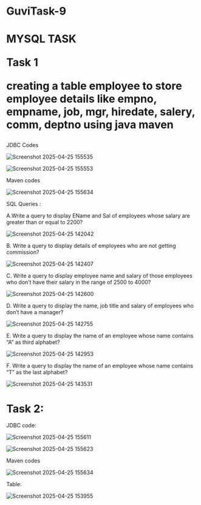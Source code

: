 # GuviTask-9

<h1>MYSQL TASK

Task 1

creating a table employee to store employee details like empno, empname, job, mgr, hiredate, salery, comm, deptno using java maven
</h1>

<p>JDBC Codes</p>

![Screenshot 2025-04-25 155535](https://github.com/user-attachments/assets/c89bec3f-8e60-4fed-a457-0bd88e447970)

![Screenshot 2025-04-25 155553](https://github.com/user-attachments/assets/2c987754-1be3-422f-a74d-bb4c25fae1eb)

<p>Maven codes</p>

![Screenshot 2025-04-25 155634](https://github.com/user-attachments/assets/4d5ad2a7-99a4-4840-a969-a8eea6d9d2d1)

<p>SQL Queries :</p>

<p>A.Write a query to display EName and Sal of employees whose salary are greater than or equal to 2200?</p>

![Screenshot 2025-04-25 142042](https://github.com/user-attachments/assets/87aa5925-cbc2-4f39-a5d1-43ac69d60b55)

<p>B. Write a query to display details of employees who are not getting commission?</p>

![Screenshot 2025-04-25 142407](https://github.com/user-attachments/assets/abc26c38-57a5-4d08-b057-cc4b20dc3bee)

<p>C. Write a query to display employee name and salary of those employees who don’t have their salary in the range of 2500 to 4000?</p>

![Screenshot 2025-04-25 142600](https://github.com/user-attachments/assets/47d71fe9-93fc-4836-b52b-5a6d672723e9)

<p>D. Write a query to display the name, job title and salary of employees who don’t have a manager?</p>

![Screenshot 2025-04-25 142755](https://github.com/user-attachments/assets/306d9036-0a63-440a-91e4-0b224e428be3)

<p>E. Write a query to display the name of an employee whose name contains “A” as third alphabet?</p>

![Screenshot 2025-04-25 142953](https://github.com/user-attachments/assets/354dd23f-d951-48b5-9b79-bff479f8728b)

<p>F. Write a query to display the name of an employee whose name contains “T” as the last alphabet?</p>

![Screenshot 2025-04-25 143531](https://github.com/user-attachments/assets/d7861c8f-4d85-439f-89f4-408102054025)

<h1>Task 2:</h1>

JDBC code:

![Screenshot 2025-04-25 155611](https://github.com/user-attachments/assets/e07811e6-54bc-4bd3-9aad-60f4f8e6515f)

![Screenshot 2025-04-25 155623](https://github.com/user-attachments/assets/1b444e53-91b3-4498-b38e-b6b24e39a2d2)

<p>Maven codes</p>

![Screenshot 2025-04-25 155634](https://github.com/user-attachments/assets/4d5ad2a7-99a4-4840-a969-a8eea6d9d2d1)

<p>Table:</p>

![Screenshot 2025-04-25 153955](https://github.com/user-attachments/assets/e2b07e72-598c-4beb-b0bf-beb5c983b3d0)




















